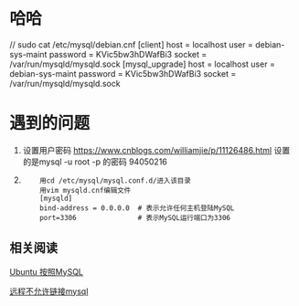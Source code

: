 <!--
 * @Author: wanganqing wanganqing0502@163.com
 * @Date: 2022-08-17 09:38:47
 * @LastEditors: wanganqing wanganqing0502@163.com
 * @LastEditTime: 2022-08-17 16:17:52
 * @FilePath: /vue-blog-github/src/markdown/_drafts/MYSQL.md
 * @Description: 这是默认设置,请设置`customMade`, 打开koroFileHeader查看配置 进行设置: https://github.com/OBKoro1/koro1FileHeader/wiki/%E9%85%8D%E7%BD%AE
-->
# 哈哈


// sudo cat /etc/mysql/debian.cnf 
[client]
host     = localhost
user     = debian-sys-maint
password = KVic5bw3hDWafBi3
socket   = /var/run/mysqld/mysqld.sock
[mysql_upgrade]
host     = localhost
user     = debian-sys-maint
password = KVic5bw3hDWafBi3
socket   = /var/run/mysqld/mysqld.sock


# 遇到的问题
<!-- 2003 - Can't connect to MySQL server on '1.117.2.222' (61 "Connection refused") -->


1. 设置用户密码 https://www.cnblogs.com/williamjie/p/11126486.html  设置的是mysql -u root -p 的密码 94050216



<!-- 1045 - Access denied for user  -->
<!-- 设置的远程登录的密码 设置允许任何主机登陆MySQL -->
2. 
    ```
        用cd /etc/mysql/mysql.conf.d/进入该目录
        用vim mysqld.cnf编辑文件
        [mysqld]
        bind-address = 0.0.0.0  # 表示允许任何主机登陆MySQL
        port=3306               # 表示MySQL运行端口为3306
    ```
<!-- https://blog.csdn.net/kkklebron/article/details/107981720 -->
## 相关阅读

[Ubuntu 按照MySQL](https://www.sjkjc.com/mysql/install-on-ubuntu/)

[远程不允许链接mysql](https://blog.csdn.net/EI__Nino/article/details/25069391)